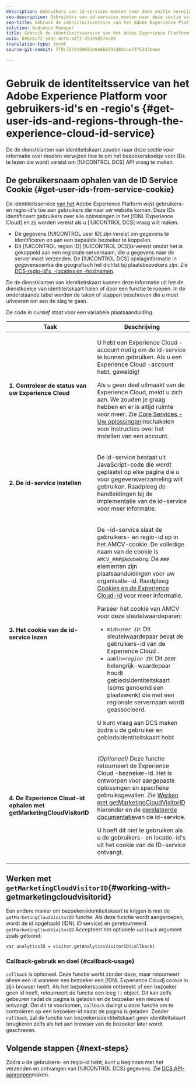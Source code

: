 ```yaml
---
description: Gebruikers van id-services moeten naar deze sectie verwijzen voor informatie over het lezen van het bezoekerscookie voor de id's die nodig zijn om DCS API-aanroepen te maken.
seo-description: Gebruikers van id-services moeten naar deze sectie verwijzen voor informatie over het lezen van het bezoekerscookie voor de id's die nodig zijn om DCS API-aanroepen te maken.
seo-title: Gebruik de identiteitsservice van het Adobe Experience Platform voor gebruikers-id's en -regio's
solution: Audience Manager
title: Gebruik de identiteitsservice van het Adobe Experience Platform voor gebruikers-id's en -regio's
uuid: 80de6cf2-5d9e-4ef8-a0f2-d53b5d574c89
translation-type: tm+mt
source-git-commit: 7f9c7b74150682e8e8b839148dcae72f53d3b4ae

---
```



# Gebruik de identiteitsservice van het Adobe Experience Platform voor gebruikers-id&#39;s en -regio&#39;s {#get-user-ids-and-regions-through-the-experience-cloud-id-service}

De de dienstklanten van identiteitskaart zouden naar deze sectie voor informatie over moeten verwijzen hoe te om het bezoekerskoekje voor IDs te lezen die wordt vereist om [!UICONTROL DCS] API vraag te maken.

## De gebruikersnaam ophalen van de ID Service Cookie {#get-user-ids-from-service-cookie}

De identiteitsservice [van het](https://marketing.adobe.com/resources/help/en_US/mcvid/) Adobe Experience Platform wijst gebruikers- en regio-id&#39;s toe aan gebruikers die naar uw website komen. Deze IDs identificeert gebruikers over alle oplossingen in het [!DNL Experience Cloud] en zij worden vereist als u [!UICONTROL DCS] vraag wilt maken.

* De gegevens [!UICONTROL user ID] zijn vereist om gegevens te identificeren en aan een bepaalde bezoeker te koppelen.
* Dit [!UICONTROL region ID] [!UICONTROL DCS]is vereist omdat het is gekoppeld aan een regionale servernaam, die u gegevens naar de server moet verzenden. De [!UICONTROL DCS] opslaginformatie in gegevenscentra die geografisch het dichtst bij plaatsbezoekers zijn. Zie [DCS-regio-id&#39;s, -locaties en -hostnamen](../../../api/dcs-intro/dcs-api-reference/dcs-regions.md).

De de dienstklanten van identiteitskaart kunnen deze informatie uit het de dienstkoekje van identiteitskaart halen of door een functie te roepen. In de onderstaande tabel worden de taken of stappen beschreven die u moet uitvoeren om aan de slag te gaan.

De code in *cursief* staat voor een variabele plaatsaanduiding.

<table id="table_660EBE1C24DD4FBE9DCE5191836C9135"> 
 <thead> 
  <tr> 
   <th colname="col1" class="entry"> Taak </th> 
   <th colname="col2" class="entry"> Beschrijving </th> 
  </tr> 
 </thead>
 <tbody> 
  <tr> 
   <td colname="col1"> <p> <b>1. Controleer de status van uw <span class="keyword"> Experience Cloud</span></b> </p> </td> 
   <td colname="col2"> <p>U hebt een <span class="keyword"> Experience Cloud</span> -account nodig om de id-service te kunnen gebruiken. Als u een <span class="keyword"> Experience Cloud</span> -account hebt, geweldig! </p> <p> Als u geen deel uitmaakt van de <span class="keyword"> Experience Cloud</span>, meldt u zich aan. We zouden je graag hebben en er is altijd ruimte voor meer. Zie <a href="https://marketing.adobe.com/resources/help/en_US/mcloud/?f=core_services.html" format="https" scope="external"> Core Services - Uw oplossingen</a>inschakelen voor instructies over het instellen van een account. </p> </td> 
  </tr> 
  <tr> 
   <td colname="col1"> <p> <b>2. De <span class="keyword"> id-service instellen</span></b> </p> </td> 
   <td colname="col2"> <p>De <span class="keyword"> id-service</span> bestaat uit JavaScript-code die wordt geplaatst op elke pagina die u voor gegevensverzameling wilt gebruiken. Raadpleeg de handleidingen bij <a href="https://marketing.adobe.com/resources/help/en_US/mcvid/mcvid-implementation-guides.html" format="https" scope="external"></a> de implementatie van de id-service voor meer informatie. </p> </td> 
  </tr> 
  <tr> 
   <td colname="col1"> <p> <b>3. Het cookie van de <span class="keyword"> id-service</span> lezen</b> </p> </td> 
   <td colname="col2"> <p>De <span class="keyword"> -id-service</span> slaat de gebruikers- en regio-id op in het AMCV-cookie. De volledige naam van de cookie is <code>AMCV_<i>###</i>@AdobeOrg</code>. De <code><i>###</i></code> elementen zijn plaatsaanduidingen voor uw organisatie-id. Raadpleeg <a href="https://marketing.adobe.com/resources/help/en_US/mcvid/mcvid_cookies.html" format="https" scope="external"> Cookies en de Experience Cloud-id</a> voor meer informatie. </p> <p>Parseer het cookie van AMCV voor deze sleutelwaardeparen: </p> <p> 
     <ul id="ul_502ECFCDDD084D448B5EDC4E5C0909C1"> 
      <li id="li_662FFA36AC854E699D50A183B161D654"> <code>mid=<i>user ID</i></code>: Dit sleutelwaardepaar bevat de gebruikers-id van de <span class="keyword"> Experience Cloud</span> . </li> 
      <li id="li_65422233187B4217B50DC52DBD58F404"> <code>aamlh=<i>region ID</i></code>: Dit zeer belangrijk-waardepaar houdt gebiedsidentiteitskaart (soms genoemd een <span class="term"> plaatswenk</span>) die met een regionale servernaam wordt geassocieerd. </li> 
     </ul> </p> <p>U kunt vraag aan <span class="wintitle"> DCS</span> maken zodra u de gebruiker en gebiedsidentiteitskaart hebt </p> </td> 
  </tr> 
  <tr> 
   <td colname="col1"> <p> <b>4. De <span class="keyword"> Experience Cloud-id</span> ophalen met getMarketingCloudVisitorID</b> </p> </td> 
   <td colname="col2"> <p><i>(Optioneel)</i> Deze functie retourneert de <span class="keyword"> Experience Cloud</span> -bezoeker-id. Het is ontworpen voor aangepaste oplossingen en specifieke gebruiksgevallen. Zie <a href="../../../api/dcs-intro/dcs-s2s/dcs-mcid-ids.md#working-with-getmarketingcloudvisitorid"> Werken met getMarketingCloudVisitorID</a> hieronder en de <a href="https://marketing.adobe.com/resources/help/en_US/mcvid/mcvid-getmcvid.html" format="https" scope="external"> gerelateerde documentatie</a>van de id-service. </p> <p>U hoeft dit niet te gebruiken als u de gebruikers- en locatie-id's uit het cookie van de ID-service ontvangt. </p> </td> 
  </tr> 
 </tbody> 
</table>

## Werken met `getMarketingCloudVisitorID`{#working-with-getmarketingcloudvisitorid}

Een andere manier om bezoekersidentiteitskaart te krijgen is met de `getMarketingCloudVisitorID` functie. Als deze functie wordt aangeroepen, wordt de id opgehaald [!DNL ID service] en geretourneerd. `getMarketingCloudVisitorID` Accepteert het optionele `callback` argument zoals getoond:

`var analyticsID = visitor.getAnalyticsVisitorID(callback)`

### Callback-gebruik en doel {#callback-usage}

`callback` is optioneel. Deze functie werkt zonder deze, maar retourneert alleen een id wanneer een bezoeker een [!DNL Experience Cloud] cookie in zijn browser heeft. Als het bezoekerscookie ontbreekt of een bezoeker geen id heeft, retourneert de functie een leeg `()` object. Dit kan zelfs gebeuren nadat de pagina is geladen en de bezoeker een nieuwe id ontvangt. Om dit te voorkomen, `callback` dwingt u deze functie om te controleren op een bezoeker-id nadat de pagina is geladen. Zonder `callback`, zal de functie van bezoekersidentiteitskaart geen identiteitskaart terugkeren zelfs als het aan browser van de bezoeker later wordt geschreven.

## Volgende stappen {#next-steps}

Zodra u de gebruikers- en regio-id hebt, kunt u beginnen met het verzenden en ontvangen van [!UICONTROL DCS] gegevens. Zie [DCS API-aanroepen](../../../api/dcs-intro/dcs-s2s/dcs-s2s-calls.md)maken.